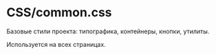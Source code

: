 # CSS/common.css
Базовые стили проекта: типографика, контейнеры, кнопки, утилиты.

Используется на всех страницах. 
